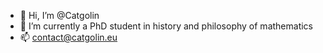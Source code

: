 - 👋 Hi, I’m @Catgolin
- 🌱 I’m currently a PhD student in history and philosophy of mathematics
- 📫 [contact@catgolin.eu](mailto:contact@catgolin.eu)

<!---
Catgolin/Catgolin is a ✨ special ✨ repository because its `README.md` (this file) appears on your GitHub profile.
You can click the Preview link to take a look at your changes.
--->
